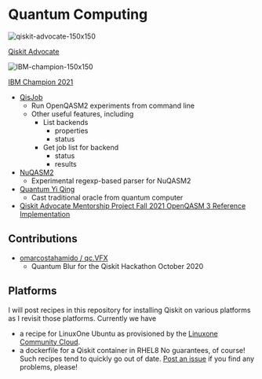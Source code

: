 # Quantum Computing

![qiskit-advocate-150x150](http://softwoehr.com/softwoehr/images/qiskit_advocate_150.png)

[Qiskit Advocate](https://www.youracclaim.com/badges/27976146-e4a9-47c6-8a2d-f7e932ea3177/embedded)

![IBM-champion-150x150](https://images.youracclaim.com/size/110x110/images/44a9ba34-ff61-4ccf-9381-e422fdb61f5c/IBM_Champion_2021_-_New_Design_v3.png)

[IBM Champion 2021](https://www.youracclaim.com/badges/528d23d6-087f-4698-8d17-d59688106ac4/public_url)

* [QisJob](https://github.com/jwoehr/qisjob)
  * Run OpenQASM2 experiments from command line
  * Other useful features, including
    * List backends
      * properties
      * status
    * Get job list for backend
      * status
      * results
* [NuQASM2](https://github.com/jwoehr/nuqasm2)
  * Experimental regexp-based parser for NuQASM2
* [Quantum Yi Qing](https://github.com/jwoehr/quantum_yiqing)
  * Cast traditional oracle from quantum computer
* [Qiskit Advocate Mentorship Project Fall 2021 OpenQASM 3 Reference Implementation](https://github.com/mentor-fall2021-openqasm)

## Contributions
*  [omarcostahamido / qc.VFX](https://github.com/omarcostahamido/qc.VFX)
   * Quantum Blur for the Qiskit Hackathon October 2020

## Platforms
I will post recipes in this repository for installing Qiskit on various platforms as I revisit those platforms.
Currently we have
* a recipe for LinuxOne Ubuntu as provisioned by the [Linuxone Community Cloud](https://linuxone.cloud.marist.edu/#/login).
* a dockerfile for a Qiskit container in RHEL8
No guarantees, of course! Such recipes tend to quickly go out of date. [Post an issue](https://github.com/jwoehr/Quantum-Computing/issues) if you find any problems, please!
